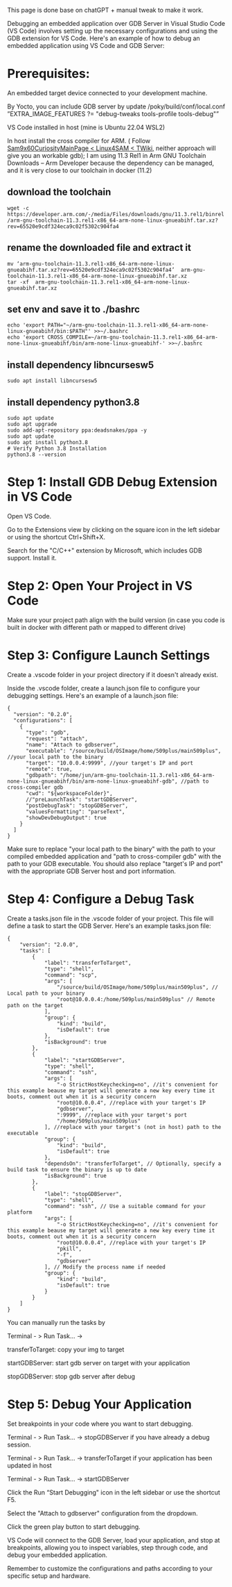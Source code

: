 This page is done base on chatGPT + manual tweak to make it work.

Debugging an embedded application over GDB Server in Visual Studio Code (VS Code) involves setting up the necessary configurations and using the GDB extension for VS Code. Here's an example of how to debug an embedded application using VS Code and GDB Server:

# Prerequisites:

An embedded target device connected to your development machine.

By Yocto, you can include GDB server by update /poky/build/conf/local.conf ”EXTRA_IMAGE_FEATURES ?= "debug-tweaks tools-profile tools-debug"”

VS Code installed in host (mine is Ubuntu 22.04 WSL2)

In host  install the cross compiler for ARM. ( Follow [Sam9x60CuriosityMainPage < Linux4SAM < TWiki,](https://www.linux4sam.org/bin/view/Linux4SAM/Sam9x60CuriosityMainPage#Setup_ARM_Cross_Compiler) neither approach will give you an workable gdb); I am using 11.3 Rel1 in  Arm GNU Toolchain Downloads – Arm Developer because the dependency can be managed, and it is very close to our toolchain in docker (11.2)



## download the toolchain
`wget -c https://developer.arm.com/-/media/Files/downloads/gnu/11.3.rel1/binrel/arm-gnu-toolchain-11.3.rel1-x86_64-arm-none-linux-gnueabihf.tar.xz?rev=65520e9cdf324eca9c02f5302c904fa4`

## rename the downloaded file and extract it
```
mv ‘arm-gnu-toolchain-11.3.rel1-x86_64-arm-none-linux-gnueabihf.tar.xz?rev=65520e9cdf324eca9c02f5302c904fa4’  arm-gnu-toolchain-11.3.rel1-x86_64-arm-none-linux-gnueabihf.tar.xz
tar -xf  arm-gnu-toolchain-11.3.rel1-x86_64-arm-none-linux-gnueabihf.tar.xz
```

## set env and save it to ./bashrc
```
echo 'export PATH="~/arm-gnu-toolchain-11.3.rel1-x86_64-arm-none-linux-gnueabihf/bin:$PATH"' >>~/.bashrc
echo 'export CROSS_COMPILE=~/arm-gnu-toolchain-11.3.rel1-x86_64-arm-none-linux-gnueabihf/bin/arm-none-linux-gnueabihf-' >>~/.bashrc
```

## install dependency libncursesw5
```
sudo apt install libncursesw5
```

## install dependency python3.8
```
sudo apt update
sudo apt upgrade
sudo add-apt-repository ppa:deadsnakes/ppa -y
sudo apt update
sudo apt install python3.8
# Verify Python 3.8 Installation 
python3.8 --version
```

# Step 1: Install GDB Debug Extension in VS Code


Open VS Code.

Go to the Extensions view by clicking on the square icon in the left sidebar or using the shortcut Ctrl+Shift+X.

Search for the "C/C++" extension by Microsoft, which includes GDB support. Install it.

# Step 2: Open Your Project in VS Code

Make sure your project path align with the build version (in case you code is built in docker with different path or mapped to different drive)


# Step 3: Configure Launch Settings

Create a .vscode folder in your project directory if it doesn't already exist.

Inside the .vscode folder, create a launch.json file to configure your debugging settings. Here's an example of a launch.json file:
```
{
  "version": "0.2.0",
  "configurations": [
    {
      "type": "gdb",
      "request": "attach",
      "name": "Attach to gdbserver",
      "executable": "/source/build/OSImage/home/509plus/main509plus", //your local path to the binary
      "target": "10.0.0.4:9999", //your target's IP and port
      "remote": true,
      "gdbpath": "/home/jun/arm-gnu-toolchain-11.3.rel1-x86_64-arm-none-linux-gnueabihf/bin/arm-none-linux-gnueabihf-gdb", //path to cross-compiler gdb
      "cwd": "${workspaceFolder}",
      //"preLaunchTask": "startGDBServer", 
      "postDebugTask": "stopGDBServer",
      "valuesFormatting": "parseText",
      "showDevDebugOutput": true
    }
  ]
}
```
Make sure to replace "your local path to the binary" with the path to your compiled embedded application and "path to cross-compiler gdb" with the path to your GDB executable. You should also replace "target's IP and port" with the appropriate GDB Server host and port information.

# Step 4: Configure a Debug Task

Create a tasks.json file in the .vscode folder of your project. This file will define a task to start the GDB Server. Here's an example tasks.json file:


```
{
	"version": "2.0.0",
	"tasks": [
		{
			"label": "transferToTarget",
			"type": "shell",
			"command": "scp",
			"args": [
				"/source/build/OSImage/home/509plus/main509plus", // Local path to your binary
				"root@10.0.0.4:/home/509plus/main509plus" // Remote path on the target
			],
			"group": {
				"kind": "build",
				"isDefault": true
			},
			"isBackground": true
		},
		{
			"label": "startGDBServer",
			"type": "shell",
			"command": "ssh",
			"args": [
				"-o StrictHostKeychecking=no", //it's convenient for this example beause my target will generate a new key every time it boots, comment out when it is a security concern
				"root@10.0.0.4", //replace with your target's IP
				"gdbserver",
				":9999", //replace with your target's port
				"/home/509plus/main509plus"
			], //replace with your target's (not in host) path to the executable
			"group": {
				"kind": "build",
				"isDefault": true
			},
			"dependsOn": "transferToTarget", // Optionally, specify a build task to ensure the binary is up to date	
			"isBackground": true	
		},
		{
			"label": "stopGDBServer",
			"type": "shell",
			"command": "ssh", // Use a suitable command for your platform
			"args": [
				"-o StrictHostKeychecking=no", //it's convenient for this example beause my target will generate a new key every time it boots, comment out when it is a security concern
				"root@10.0.0.4", //replace with your target's IP
				"pkill",
				"-f",
				"gdbserver"
			], // Modify the process name if needed
			"group": {
				"kind": "build",
				"isDefault": true
			}
		}
	]
}
```
You can manually run the tasks by

Terminal - > Run Task… ->

transferToTarget: copy your img to target

startGDBServer: start gdb server on target with your application

stopGDBServer: stop gdb server after debug

# Step 5: Debug Your Application

Set breakpoints in your code where you want to start debugging.

Terminal - > Run Task… → stopGDBServer if you have already a debug session.

Terminal - > Run Task… → transferToTarget if your application has been updated in host

Terminal - > Run Task… → startGDBServer

Click the Run “Start Debugging" icon in the left sidebar or use the shortcut F5.

Select the "Attach to gdbserver" configuration from the dropdown.

Click the green play button to start debugging.

VS Code will connect to the GDB Server, load your application, and stop at breakpoints, allowing you to inspect variables, step through code, and debug your embedded application.

Remember to customize the configurations and paths according to your specific setup and hardware.



 
